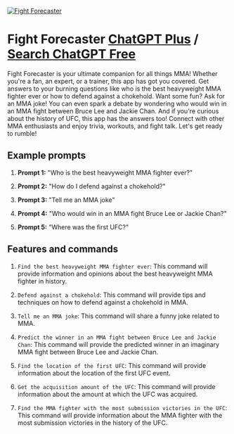 
[![Fight Forecaster](https://files.oaiusercontent.com/file-XduskHA6wXc14XaCLyNBPqoQ?se=2123-10-16T23%3A52%3A31Z&sp=r&sv=2021-08-06&sr=b&rscc=max-age%3D31536000%2C%20immutable&rscd=attachment%3B%20filename%3D72c8d2d6-ad39-4be1-897e-25cb10f761a3.png&sig=edVvICe%2Bqna7/dNIgjre7nRr5rkptC7sil1z1%2BDbpHQ%3D)](https://chat.openai.com/g/g-ht5CRlkuW-fight-forecaster)

# Fight Forecaster [ChatGPT Plus](https://chat.openai.com/g/g-ht5CRlkuW-fight-forecaster) / [Search ChatGPT Free](https://gptcall.net/index.html#/?search=Fight%20Forecaster)

Fight Forecaster is your ultimate companion for all things MMA! Whether you're a fan, an expert, or a trainer, this app has got you covered. Get answers to your burning questions like who is the best heavyweight MMA fighter ever or how to defend against a chokehold. Want some fun? Ask for an MMA joke! You can even spark a debate by wondering who would win in an MMA fight between Bruce Lee and Jackie Chan. And if you're curious about the history of UFC, this app has the answers too! Connect with other MMA enthusiasts and enjoy trivia, workouts, and fight talk. Let's get ready to rumble!

## Example prompts

1. **Prompt 1:** "Who is the best heavyweight MMA fighter ever?"

2. **Prompt 2:** "How do I defend against a chokehold?"

3. **Prompt 3:** "Tell me an MMA joke"

4. **Prompt 4:** "Who would win in an MMA fight Bruce Lee or Jackie Chan?"

5. **Prompt 5:** "Where was the first UFC?"

## Features and commands

1. `Find the best heavyweight MMA fighter ever`: This command will provide information and opinions about the best heavyweight MMA fighter in history.

2. `Defend against a chokehold`: This command will provide tips and techniques on how to defend against a chokehold in MMA.

3. `Tell me an MMA joke`: This command will share a funny joke related to MMA.

4. `Predict the winner in an MMA fight between Bruce Lee and Jackie Chan`: This command will provide the predicted winner in an imaginary MMA fight between Bruce Lee and Jackie Chan.

5. `Find the location of the first UFC`: This command will provide information about the location of the first UFC event.

6. `Get the acquisition amount of the UFC`: This command will provide information about the amount at which the UFC was acquired.

7. `Find the MMA fighter with the most submission victories in the UFC`: This command will provide information about the MMA fighter with the most submission victories in the history of the UFC.


